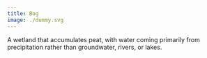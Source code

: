 ```yaml
---
title: Bog
image: ./dummy.svg
---
```


A wetland that accumulates peat, with water coming primarily from precipitation rather than groundwater, rivers, or lakes.
